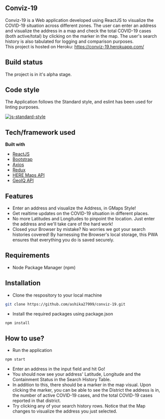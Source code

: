 ## Conviz-19
Conviz-19 is a Web application developed using ReactJS to visualize the COVID-19 situation across different zones. The user can enter an address and visualize the address in a map and check the total COVID-19 cases (both active/total) by clicking on the marker in the map. The user's search history is also tabulated for logging and comparison purposes.  
This project is hosted on Heroku: https://conviz-19.herokuapp.com/

## Build status
The project is in it's alpha stage. 

## Code style
The Application follows the Standard style, and eslint has been used for linting purposes.

[![js-standard-style](https://img.shields.io/badge/code%20style-standard-brightgreen.svg?style=flat)](https://github.com/feross/standard)

## Tech/framework used
<b>Built with</b>
- [ReactJS](https://reactjs.org)
- [Bootstrap](https://getbootstrap.com/)
- [Axios](https://github.com/axios/axios)
- [Redux](https://redux.js.org/)
- [HERE Maps API](https://developer.here.com/products/maps)
- [GeoIQ API](https://www.geoiq.io/covid19.html)

## Features
- Enter an address and visualize the Address, in GMaps Style!
- Get realtime updates on the COVID-19 situation in different places.
- No more Latitudes and Longitudes to pinpoint the location. Just enter the address and we'll take care of the hard work!
- Closed your Browser by mistake? No worries we got your search histories covered! By harnessing the Browser's local storage, this PWA ensures that everything you do is saved securely.

## Requirements
- Node Package Manager (npm)

## Installation
- Clone the respository to your local machine
```sh
git clone https://github.com/ashika27999/conviz-19.git
```

- Install the required packages using package.json
```sh
npm install
```

## How to use?
- Run the application
```sh
npm start
```
- Enter an address in the input field and hit Go!
- You should now see your address' Latitude, Longitude and the Containment Status in the Search History Table.
- In addition to this, there should be a marker in the map visual. Upon clicking the marker, you can be able to see the District the address is in, the number of active COVID-19 cases, and the total COVID-19 cases reported in that district.
- Try clicking any of your search history rows. Notice that the Map changes to visualize the address you just selected.
